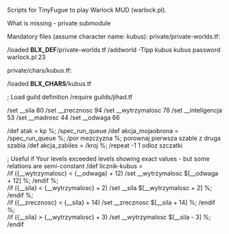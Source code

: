 Scripts for TinyFugue to play Warlock MUD (warlock.pl).

What is missing - private submodule


Mandatory files (assume character name: kubus):
private/private-worlds.tf:

/loaded __BLX_DEF__/private-worlds.tf
/addworld -Tlpp kubus kubus password warlock.pl 23


private/chars/kubus.tf:

/loaded __BLX_CHARS__/kubus.tf

; Load guild definition
/require guilds/jihad.tf

/set __sila 80
/set __zrecznosc 94
/set __wytrzymalosc 78
/set __inteligencja 53
/set __madrosc 44
/set __odwaga 66


/def atak = kp %; /spec_run_queue
/def akcja_mojaobrona = /spec_run_queue %; /por mezczyzna %; porownaj pierwsza szable z druga szabla
/def akcja_zabiles = /kroj %; /repeat -1 1 odloz szczatki

; Useful if Your levels exceeded levels showing exact values - but some relations are semi-constant
/def licznik-kubus = \
    /if ({__wytrzymalosc} < {__odwaga} + 12) /set __wytrzymalosc $[__odwaga + 12] %; /endif %;\
    /if ({__sila} < {__wytrzymalosc} + 2) /set __sila $[__wytrzymalosc + 2] %; /endif %;\
    /if ({__zrecznosc} < {__sila} + 14) /set __zrecznosc $[__sila + 14] %; /endif %;\
    /if ({__sila} > {__wytrzymalosc} + 3) /set __wytrzymalosc $[__sila - 3] %; /endif

